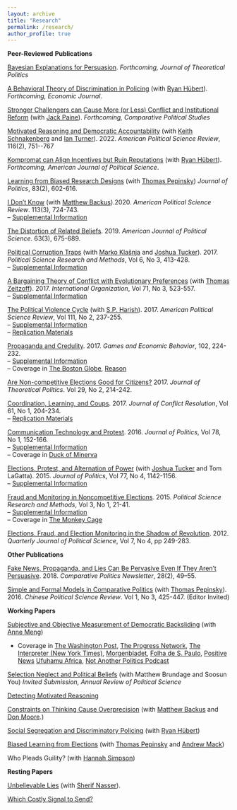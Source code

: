 ```yaml
---
layout: archive
title: "Research"
permalink: /research/
author_profile: true
---
```


**Peer-Reviewed**  **Publications**

[Bayesian Explanations for Persuasion](https://osf.io/ygw8e/). _Forthcoming, Journal of Theoretical Politics_


[A Behavioral Theory of Discrimination in Policing](https://osf.io/g4c8w/)  (with  [Ryan Hübert](https://ryanhubert.com/)).  _Forthcoming, Economic Journal_.


[Stronger Challengers can Cause More (or Less) Conflict and Institutional Reform](https://osf.io/2km3c/) (with [Jack Paine](http://www.jackpaine.com/)). _Forthcoming, Comparative Political Studies_


[Motivated Reasoning and Democratic Accountability](https://osf.io/preprints/socarxiv/esfy6/)  (with  [Keith Schnakenberg](http://keith-schnakenberg.com/)  and  [Ian Turner](http://www.ianrturner.com/)). 2022.  _American Political Science Review_, 116(2), 751--767

[Kompromat can Align Incentives but Ruin Reputations](https://anthlittle.github.io/files/hubert-little-kompromat.pdf)  (with  [Ryan Hübert](https://ryanhubert.com/)).  _Forthcoming, American Journal of Political Science_.

[Learning from Biased Research Designs](https://anthlittle.github.io/files/learningfromobservation.pdf)  (with  [Thomas Pepinsky](http://tompepinsky.com/))  _Journal of Politics_, 83(2), 602-616.

[I Don’t Know](https://anthlittle.github.io/files/i_dont_know.pdf)  (with  [Matthew Backus](https://sites.google.com/a/umich.edu/mrb/)).2020.  _American Political Science Review_. 113(3), 724-743.  
–  [Supplemental Information](https://anthlittle.github.io/files/idk_apsr_appendix_final.pdf)

[The Distortion of Related Beliefs](https://anthlittle.github.io/files/little_drb_web.pdf). 2019.  _American Journal of Political Science_. 63(3), 675-689.

[Political Corruption Traps](https://anthlittle.github.io/files/pct_web.pdf)  (with  [Marko Klašnja](http://markoklasnja.com/)  and  [Joshua Tucker](https://as.nyu.edu/content/nyu-as/as/faculty/joshua-tucker.html)). 2017.  _Political Science Research and Methods_, Vol 6, No 3, 413-428.  
–  [Supplemental Information](https://anthlittle.github.io/files/pct_appendix.pdf)

[A Bargaining Theory of Conflict with Evolutionary Preferences](https://anthlittle.github.io/files/little_zeitzoff_btcep_web.pdf)  (with  [Thomas Zeitzoff](http://www.zeitzoff.com/)). 2017.  _International Organization_, Vol 71, No 3, 523-557.  
–  [Supplemental Information](https://anthlittle.github.io/files/btcep_appendix.pdf)

[The Political Violence Cycle](https://anthlittle.github.io/files/pvc_web.pdf)  (with  [S.P. Harish](https://harishsp01.github.io/)). 2017.  _American Political Science Review_, Vol 111, No 2, 237-255.  
–  [Supplemental Information](https://anthlittle.github.io/files/pvc_appendix_published.pdf)  
–  [Replication Materials](https://dataverse.harvard.edu/dataset.xhtml?persistentId=doi:10.7910/DVN/GA0X38)

[Propaganda and Credulity](https://anthlittle.github.io/files/little_propagandacredulity_web.pdf). 2017.  _Games and Economic Behavior_, 102, 224-232.  
–  [Supplemental Information](https://anthlittle.github.io/files/pc_appendix_published.pdf)  
– Coverage in  [The Boston Globe](https://www.bostonglobe.com/ideas/2015/09/23/why-believe-big-lie/Lz944nG8NupSZEcIQ9KthK/story.html),  [Reason](https://reason.com/2017/02/24/trump-propaganda-and-credulity/)

[Are Non-competitive Elections Good for Citizens?](https://anthlittle.github.io/files/little_whyandwelfare_web.pdf)  2017.  _Journal of Theoretical Politics_. Vol 29, No 2, 214-242.

[Coordination, Learning, and Coups](https://anthlittle.github.io/files/jcr_published.pdf). 2017.  _Journal of Conflict Resolution_, Vol 61, No 1, 204-234.  
–  [Replication Materials](https://anthlittle.github.io/files/clc_rep.zip)

[Communication Technology and Protest](https://anthlittle.github.io/files/little_infoaction_web.pdf). 2016.  _Journal of Politics_, Vol 78, No 1, 152-166.  
–  [Supplemental Information](https://anthlittle.github.io/files/infoaction_jop_final_appendix.pdf)  
– Coverage in  [Duck of Minerva](http://duckofminerva.com/2014/04/social-media-and-protests-2.html)

[Elections, Protest, and Alternation of Power](https://anthlittle.github.io/files/protestalternation_web.pdf)  (with  [Joshua Tucker](https://as.nyu.edu/content/nyu-as/as/faculty/joshua-tucker.html)  and Tom LaGatta). 2015.  _Journal of Politics_, Vol 77, No 4, 1142-1156.  
–  [Supplemental Information](https://anthlittle.github.io/files/protestalternation_supplemental.pdf)

[Fraud and Monitoring in Noncompetitive Elections](https://anthlittle.github.io/files/little_fmne_web.pdf). 2015.  _Political Science Research and Methods_, Vol 3, No 1, 21-41.  
–  [Supplemental Information](https://anthlittle.github.io/files/fmne_supp.pdf)  
– Coverage in  [The Monkey Cage](http://themonkeycage.org/2012/03/why-did-the-russian-government-install-webcams-in-polling-stations/)

[Elections, Fraud, and Election Monitoring in the Shadow of Revolution](https://anthlittle.github.io/files/little_ggelec_web.pdf). 2012.  _Quarterly Journal of Political Science_, Vol 7, No 4, pp 249-283.

**Other Publications**

[Fake News, Propaganda, and Lies Can Be Pervasive Even If They Aren’t Persuasive](https://anthlittle.github.io/files/little_fakenews_cp.pdf). 2018.  _Comparative Politics Newsletter_, 28(2), 49–55.

[Simple and Formal Models in Comparative Politics](https://anthlittle.github.io/files/cpformal_web.pdf)  (with  [Thomas Pepinsky](http://tompepinsky.com/)). 2016.  _Chinese Political Science Review_. Vol 1, No 3, 425-447. (Editor Invited)

**Working Papers**

[Subjective and Objective Measurement of Democratic Backsliding](https://osf.io/n32zk/) (with [Anne Meng](http://www.annemeng.com/))
- Coverage in [The Washington Post](https://wapo.st/3jUZ3Mm), [The Progress Network](https://theprogressnetwork.org/global-democratic-stability/), [The Interpreter (New York Times)](https://messaging-custom-newsletters.nytimes.com/template/oakv2?campaign_id=30&emc=edit_int_20230127&instance_id=83793&nl=the-interpreter&productCode=INT&regi_id=59763053&segment_id=123662&te=1&uri=nyt%3A%2F%2Fnewsletter%2F858ef62f-562c-5527-95ab-4b24e1bfc5e4&user_id=13dfd9334e1e15ec720dfd71e972a433),  [Morgenbladet](https://www.morgenbladet.no/ideer/2023/02/03/joss-demokratiet-forvitrer-visst-ikke-likevel/), [Folha de S. Paulo](https://www1.folha.uol.com.br/mundo/2023/02/democracia-no-mundo-esta-estavel-nao-em-declinio-sugere-novo-estudo.shtml), [Positive News](https://www.positive.news/society/politics/populism-appears-to-be-falling-out-of-favour-for-now/) [Ufuhamu Africa](https://open.spotify.com/episode/3kqM9Cgjgcd4xUMYZ93t4F?si=q3rNoFhwSiKen7zzFCzskw), [Not Another Politics Podcast](https://effectivegov.uchicago.edu/podcast/are-we-in-a-period-of-global-democratic-decline)

[Selection Neglect and Political Beliefs](https://osf.io/p49at/)  (with Matthew Brundage and Soosun You) _Invited Submission, Annual Review of Political Science_

[Detecting Motivated Reasoning](https://osf.io/b8tvk)

[Constraints on Thinking Cause Overprecision](https://psyarxiv.com/evcx2/)  (with  [Matthew Backus](https://mbackus.github.io/)  and  [Don Moore](http://learnmoore.org/about.html).)

[Social Segregation and Discriminatory Policing](https://osf.io/9bnwy/)  (with  [Ryan Hübert](https://ryanhubert.com/))

[Biased Learning from Elections](https://osf.io/q9zpm/) (with [Thomas Pepinsky](http://tompepinsky.com/) and [Andrew Mack](https://sites.google.com/site/aemack315/))

Who Pleads Guility? (with [Hannah Simpson](http://www.hannahksimpson.com/))

**Resting Papers**

[Unbelievable Lies](https://anthlittle.github.io/files/unbelievable_web.pdf)  (with  [Sherif Nasser](https://dyson.cornell.edu/people/sherif-nasser)).

[Which Costly Signal to Send?](https://osf.io/2awr5)